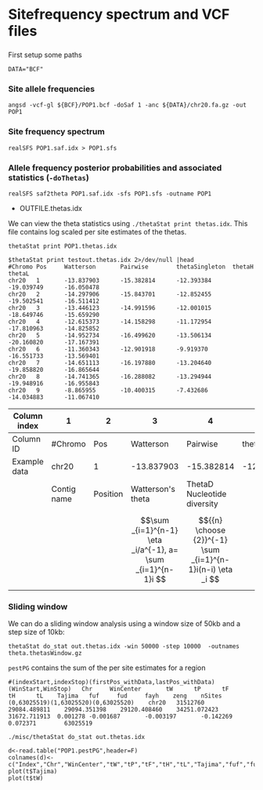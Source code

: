 # Sitefrequency spectrum and VCF files

###
First setup some paths


```
DATA="BCF"
```


### Site allele frequencies

```
angsd -vcf-gl ${BCF}/POP1.bcf -doSaf 1 -anc ${DATA}/chr20.fa.gz -out POP1
```


### Site frequency spectrum

 
```
realSFS POP1.saf.idx > POP1.sfs
```



### Allele frequency posterior probabilities and associated statistics (`-doThetas`)



```
realSFS saf2theta POP1.saf.idx -sfs POP1.sfs -outname POP1
```



- OUTFILE.thetas.idx

We can view the theta statistics using `./thetaStat print thetas.idx`. This file contains log scaled per site estimates of the thetas.


```
thetaStat print POP1.thetas.idx
```
```
$thetaStat print testout.thetas.idx 2>/dev/null |head                        
#Chromo Pos     Watterson       Pairwise        thetaSingleton  thetaH  thetaL                   
chr20   1       -13.837903      -15.382814      -12.393384      -19.039749      -16.050478
chr20   2       -14.297906      -15.843701      -12.852455      -19.502541      -16.511412
chr20   3       -13.446123      -14.991596      -12.001015      -18.649746      -15.659290
chr20   4       -12.615373      -14.158298      -11.172954      -17.810963      -14.825852
chr20   5       -14.952734      -16.499620      -13.506134      -20.160820      -17.167391
chr20   6       -11.360343      -12.901918      -9.919370       -16.551733      -13.569401
chr20   7       -14.651113      -16.197880      -13.204640      -19.858820      -16.865644
chr20   8       -14.741365      -16.288082      -13.294944      -19.948916      -16.955843
chr20   9       -8.865955       -10.400315      -7.432686       -14.034883      -11.067410
```


| Column index | 1           | 2        | 3                                                           | 4                                                           | 5              | 6                                                         | 7                                          |
|--------------|-------------|----------|-------------------------------------------------------------|-------------------------------------------------------------|----------------|-----------------------------------------------------------|--------------------------------------------|
| Column ID    | #Chromo     | Pos      | Watterson                                                   | Pairwise                                                    | thetaSingleton | thetaH                                                    | thetaL                                     |
| Example data | chr20       | 1        | -13.837903 | -15.382814 | -12.393384     | -19.039749 | -16.050478 |
|              | Contig name | Position | Watterson's theta                                           | ThetaD Nucleotide diversity                                 |                | FayH  | L |
|              |             |          | $$\sum _{i=1}^{n-1} \eta _i/a^{-1}, a= \sum _{i=1}^{n-1}i $$ | $${{n} \choose {2}}^{-1} \sum _{i=1}^{n-1}i(n-i) \eta _i $$ | $$\eta _ 1$$ | $${{n} \choose {2}}^{-1} \sum _{i=1}^{n-1}i^ 2 \eta _i$$ | $${n-1}^{-1} \sum _{i=1}^{n-1}i \eta _i $$ |



### Sliding window

We can do a sliding window analysis using a window size of 50kb and a step size of 10kb:

```
thetaStat do_stat out.thetas.idx -win 50000 -step 10000  -outnames theta.thetasWindow.gz
```

`pestPG` contains the sum of the per site estimates for a region

```
#(indexStart,indexStop)(firstPos_withData,lastPos_withData)(WinStart,WinStop)   Chr     WinCenter       tW      tP      tF      tH      tL    Tajima   fuf     fud     fayh    zeng    nSites
(0,63025519)(1,63025520)(0,63025520)    chr20   31512760        29084.489811    29094.351398    29120.408460    34251.072423    31672.711913  0.001278 -0.001687       -0.003197       -0.142269       0.072371        63025519
```



```
./misc/thetaStat do_stat out.thetas.idx
```




```
d<-read.table("POP1.pestPG",header=F)
colnames(d)<-c("Index","Chr","WinCenter","tW","tP","tF","tH","tL","Tajima","fuf","fud","fayh","zeng","nSites")
plot(t$Tajima)
plot(t$tW)
```
